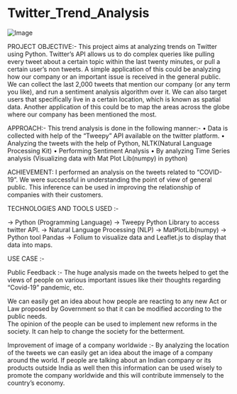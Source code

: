 # Twitter_Trend_Analysis

![Image](https://encrypted-tbn0.gstatic.com/images?q=tbn:ANd9GcTe7GSDe7s6Ihdz13_khGJJM-XYwicMH_gscQ&usqp=CAU)

PROJECT OBJECTIVE:- 
This project aims at analyzing trends on Twitter using Python. Twitter’s API allows us to do complex queries like pulling every tweet about a certain topic within the last twenty minutes, or pull a certain user’s non tweets. A simple application of this could be analyzing how our company or an important issue is received in the general public. 
We can collect the last 2,000 tweets that mention our company (or any term you like), and run a sentiment analysis algorithm over it.
We can also target users that specifically live in a certain location, which is known as spatial data.
Another application of this could be to map the areas across the globe where our company has been mentioned the most.


APPROACH:- 
This trend analysis is done in the following manner:-
•	Data is collected with help of the “Tweepy” API available on the twitter platform.
•	Analyzing the tweets with the help of 
Python, NLTK(Natural Language Processing Kit)
•	Performing Sentiment Analysis
•	By analyzing Time Series analysis (Visualizing data with Mat Plot Lib(numpy) in python)

ACHIEVEMENT:
I performed an analysis on the tweets related to  “COVID-19”. We were successful in understanding the point of view of general public. This inference can be used in improving the relationship of companies with their customers.

TECHNOLOGIES AND TOOLS USED :-

-> Python (Programming Language) 
-> Tweepy Python Library to access twitter API.
-> Natural Language Processing (NLP)
-> MatPlotLib(numpy)
-> Python tool Pandas
-> Folium to visualize data and Leaflet.js to display that data into maps.

USE CASE :-

Public Feedback :- 
The huge analysis  made on the tweets  helped to  get the views of people on various important issues like their thoughts regarding  “Covid-19” pandemic, etc.

We can easily get an idea about how people are reacting to any new Act or Law proposed by Government so that it can be modified according to the public needs.  
The opinion of the people can  be used to implement new reforms in the society. It can help to change the society for the betterment. 

Improvement of image of a company worldwide :- 
By analyzing the  location of the tweets we can easily get an idea about the image of a company around the world.
If  people are  talking about an Indian company or its products outside India as well then this information can be used wisely to promote the company worldwide and this will contribute immensely to the country’s economy.




